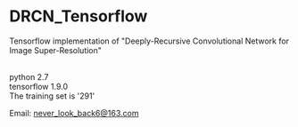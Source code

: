 # DRCN_Tensorflow
Tensorflow implementation of "Deeply-Recursive Convolutional Network for Image Super-Resolution"

<br>python 2.7 
<br>tensorflow 1.9.0 
<br>The training set is '291'

Email: never_look_back6@163.com
